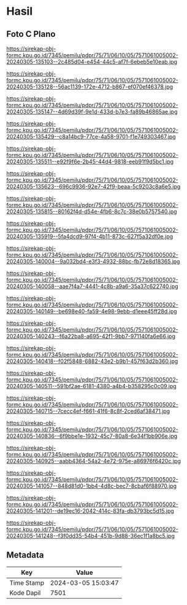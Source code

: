 # Hasil

## Foto C Plano

https://sirekap-obj-formc.kpu.go.id/7345/pemilu/pdpr/75/71/06/10/05/7571061005002-20240305-135103--2c485d04-e454-44c5-af7f-6ebeb5e10eab.jpg

https://sirekap-obj-formc.kpu.go.id/7345/pemilu/pdpr/75/71/06/10/05/7571061005002-20240305-135128--56ac1139-172e-4712-b867-ef070ef46378.jpg

https://sirekap-obj-formc.kpu.go.id/7345/pemilu/pdpr/75/71/06/10/05/7571061005002-20240305-135147--4d69d39f-9e1d-433d-b7e3-fa89b46865ae.jpg

https://sirekap-obj-formc.kpu.go.id/7345/pemilu/pdpr/75/71/06/10/05/7571061005002-20240305-135429--c8a14bc9-77ce-4a58-9701-f1e749303467.jpg

https://sirekap-obj-formc.kpu.go.id/7345/pemilu/pdpr/75/71/06/10/05/7571061005002-20240305-135511--e92f9f6e-2b45-44d4-9818-eeb91f9d5bc1.jpg

https://sirekap-obj-formc.kpu.go.id/7345/pemilu/pdpr/75/71/06/10/05/7571061005002-20240305-135623--696c9936-92e7-42f9-beaa-5c9203c8a6e5.jpg

https://sirekap-obj-formc.kpu.go.id/7345/pemilu/pdpr/75/71/06/10/05/7571061005002-20240305-135815--80162f4d-d54e-4fb6-8c7c-38e0b5757540.jpg

https://sirekap-obj-formc.kpu.go.id/7345/pemilu/pdpr/75/71/06/10/05/7571061005002-20240305-135919--5fa4dcd9-97f4-4b11-873c-627f5a32df0e.jpg

https://sirekap-obj-formc.kpu.go.id/7345/pemilu/pdpr/75/71/06/10/05/7571061005002-20240305-140004--9a032bd4-e3f3-4932-88bc-fb72e8d18365.jpg

https://sirekap-obj-formc.kpu.go.id/7345/pemilu/pdpr/75/71/06/10/05/7571061005002-20240305-140058--aae7f4a7-4441-4c8b-a9a6-35a37c622740.jpg

https://sirekap-obj-formc.kpu.go.id/7345/pemilu/pdpr/75/71/06/10/05/7571061005002-20240305-140149--be698e40-fa59-4e98-9ebb-d1eee45ff28d.jpg

https://sirekap-obj-formc.kpu.go.id/7345/pemilu/pdpr/75/71/06/10/05/7571061005002-20240305-140243--f6a22ba8-a695-42f1-9bb7-971140fa6e66.jpg

https://sirekap-obj-formc.kpu.go.id/7345/pemilu/pdpr/75/71/06/10/05/7571061005002-20240305-140418--f02f5848-6882-43e2-b9b1-457f63d2b360.jpg

https://sirekap-obj-formc.kpu.go.id/7345/pemilu/pdpr/75/71/06/10/05/7571061005002-20240305-140511--591bf2ae-6181-4380-a4b4-b358295c0c09.jpg

https://sirekap-obj-formc.kpu.go.id/7345/pemilu/pdpr/75/71/06/10/05/7571061005002-20240305-140715--7cecc4ef-f661-41f6-8c8f-2ced6af38471.jpg

https://sirekap-obj-formc.kpu.go.id/7345/pemilu/pdpr/75/71/06/10/05/7571061005002-20240305-140836--6f9bbe1e-1932-45c7-80a8-6e34f1bb906e.jpg

https://sirekap-obj-formc.kpu.go.id/7345/pemilu/pdpr/75/71/06/10/05/7571061005002-20240305-140925--aabb4364-54a2-4e72-975e-a86976f6420c.jpg

https://sirekap-obj-formc.kpu.go.id/7345/pemilu/pdpr/75/71/06/10/05/7571061005002-20240305-141057--848d81d0-1bb4-4d8c-bec7-8cbaf6f88970.jpg

https://sirekap-obj-formc.kpu.go.id/7345/pemilu/pdpr/75/71/06/10/05/7571061005002-20240305-141201--de19ec16-2042-414c-83fa-db3793bc5d15.jpg

https://sirekap-obj-formc.kpu.go.id/7345/pemilu/pdpr/75/71/06/10/05/7571061005002-20240305-141248--f3f0dd35-54b4-451b-9d88-36ec1f1a8bc5.jpg


## Metadata

| Key        | Value               |
| ---------- | ------------------- |
| Time Stamp | 2024-03-05 15:03:47 |
| Kode Dapil | 7501                |



